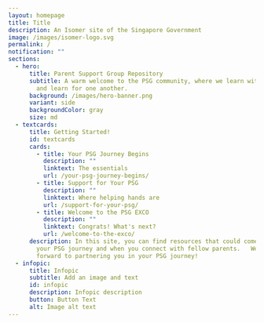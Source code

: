 ```yaml
---
layout: homepage
title: Title
description: An Isomer site of the Singapore Government
image: /images/isomer-logo.svg
permalink: /
notification: ""
sections:
  - hero:
      title: Parent Support Group Repository
      subtitle: A warm welcome to the PSG community, where we learn with, learn from
        and learn for one another.
      background: /images/hero-banner.png
      variant: side
      backgroundColor: gray
      size: md
  - textcards:
      title: Getting Started!
      id: textcards
      cards:
        - title: Your PSG Journey Begins
          description: ""
          linktext: The essentials
          url: /your-psg-journey-begins/
        - title: Support for Your PSG
          description: ""
          linktext: Where helping hands are
          url: /support-for-your-psg/
        - title: Welcome to the PSG EXCO
          description: ""
          linktext: Congrats! What's next?
          url: /welcome-to-the-exco/
      description: In this site, you can find resources that could come in useful in
        your PSG journey and when you connect with fellow parents.   We look
        forward to partnering you in your PSG journey!
  - infopic:
      title: Infopic
      subtitle: Add an image and text
      id: infopic
      description: Infopic description
      button: Button Text
      alt: Image alt text
---
```

